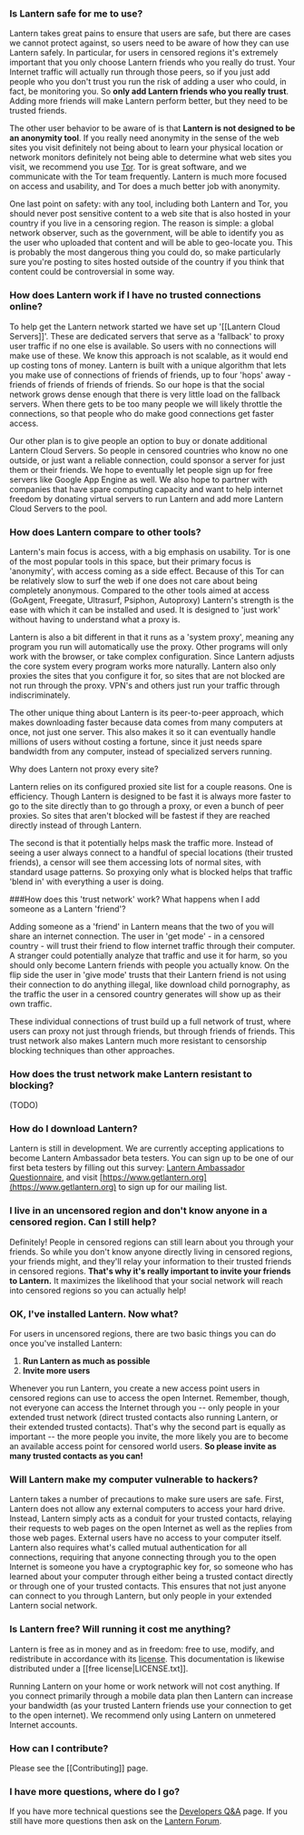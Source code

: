 ### <a name="safe"/> Is Lantern safe for me to use?

Lantern takes great pains to ensure that users are safe, but there are cases we cannot protect against, so users need to be aware of how they can use Lantern safely. In particular, for users in censored regions it's extremely important that you only choose Lantern friends who you really do trust. Your Internet traffic will actually run through those peers, so if you just add people who you don't trust you run the risk of adding a user who could, in fact, be monitoring you. So **only add Lantern friends who you really trust**. Adding more friends will make Lantern perform better, but they need to be trusted friends.

The other user behavior to be aware of is that **Lantern is not designed to be an anonymity tool**. If you really need anonymity in the sense of the web sites you visit definitely not being about to learn your physical location or network monitors definitely not being able to determine what web sites you visit, we recommend you use [Tor](https://www.torproject.org). Tor is great software, and we communicate with the Tor team frequently. Lantern is much more focused on access and usability, and Tor does a much better job with anonymity.

One last point on safety: with any tool, including both Lantern and Tor, you should never post sensitive content to a web site that is also hosted in your country if you live in a censoring region. The reason is simple: a global network observer, such as the government, will be able to identify you as the user who uploaded that content and will be able to geo-locate you. This is probably the most dangerous thing you could do, so make particularly sure you're posting to sites hosted outside of the country if you think that content could be controversial in some way.

### <a name="no-connections"/> How does Lantern work if I have no trusted connections online?

To help get the Lantern network started we have set up '[[Lantern Cloud Servers]]'. These are dedicated servers that serve as a 'fallback' to proxy user traffic if no one else is available. So users with no connections will make use of these. We know this approach is not scalable, as it would end up costing tons of money. Lantern is built with a unique algorithm that lets you make use of connections of friends of friends, up to four 'hops' away - friends of friends of friends of friends. So our hope is that the social network grows dense enough that there is very little load on the fallback servers. When there gets to be too many people we will likely throttle the connections, so that people who do make good connections get faster access.

Our other plan is to give people an option to buy or donate additional Lantern Cloud Servers. So people in censored countries who know no one outside, or just want a reliable connection, could sponsor a server for just them or their friends. We hope to eventually let people sign up for free servers like Google App Engine as well. We also hope to partner with companies that have spare computing capacity and want to help internet freedom by donating virtual servers to run Lantern and add more Lantern Cloud Servers to the pool.

### <a name="compare"/>How does Lantern compare to other tools?

Lantern's main focus is access, with a big emphasis on usability. Tor is one of the most popular tools in this space, but their primary focus is 'anonymity', with access coming as a side effect. Because of this Tor can be relatively slow to surf the web if one does not care about being completely anonymous. Compared to the other tools aimed at access (GoAgent, Freegate, Ultrasurf, Psiphon, Autoproxy) Lantern's strength is the ease with which it can be installed and used. It is designed to 'just work' without having to understand what a proxy is. 

Lantern is also a bit different in that it runs as a 'system proxy', meaning any program you run will automatically use the proxy. Other programs will only work with the browser, or take complex configuration. Since Lantern adjusts the core system every program works more naturally. Lantern also only proxies the sites that you configure it for, so sites that are not blocked are not run through the proxy. VPN's and others just run your traffic through indiscriminately. 

The other unique thing about Lantern is its peer-to-peer approach, which makes downloading faster because data comes from many computers at once, not just one server. This also makes it so it can eventually handle millions of users without costing a fortune, since it just needs spare bandwidth from any computer, instead of specialized servers running.

<a name="proxy-list"/> Why does Lantern not proxy every site? 

Lantern relies on its configured proxied site list for a couple reasons. One is efficiency. Though Lantern is designed to be fast it is always more faster to go to the site directly than to go through a proxy, or even a bunch of peer proxies. So sites that aren't blocked will be fastest if they are reached directly instead of through Lantern. 

The second is that it potentially helps mask the traffic more. Instead of seeing a user always connect to a handful of special locations (their trusted friends), a censor will see them accessing lots of normal sites, with standard usage patterns. So proxying only what is blocked helps that traffic 'blend in' with everything a user is doing.

###<a name="trust-network"/>How does this 'trust network' work? What happens when I add someone as a Lantern 'friend'?

Adding someone as a 'friend' in Lantern means that the two of you will share an internet connection. The user in 'get mode' - in a censored country - will trust their friend to flow internet traffic through their computer. A stranger could potentially analyze that traffic and use it for harm, so you should only become Lantern friends with people you actually know. On the flip side the user in 'give mode' trusts that their Lantern friend is not using their connection to do anything illegal, like download child pornography, as the traffic the user in a censored country generates will show up as their own traffic.

These individual connections of trust build up a full network of trust, where users can proxy not just through friends, but through friends of friends. This trust network also makes Lantern much more resistant to censorship blocking techniques than other approaches.

### <a name="resist-blocking"/>How does the trust network make Lantern resistant to blocking?

(TODO)


### <a name="howto"/> How do I download Lantern?
Lantern is still in development. We are currently accepting applications to become Lantern Ambassador beta testers. You can sign up to be one of our first beta testers by filling out this survey:  [Lantern Ambassador Questionnaire](https://docs.google.com/forms/d/11LiZoCMptcc_lj4b01It9n64gngaDPU53_ge3mhiaIM/viewform), and visit [https://www.getlantern.org](https://www.getlantern.org) to sign up for our mailing list.

### <a name="know"/> I live in an uncensored region and don't know anyone in a censored region. Can I still help?
Definitely! People in censored regions can still learn about you through your friends. So while you don't know anyone directly living in censored regions, your friends might, and they'll relay your information to their trusted friends in censored regions. **That's why it's really important to invite your friends to Lantern.** It maximizes the likelihood that your social network will reach into censored regions so you can actually help!


### <a name="whattodo"/> OK, I've installed Lantern. Now what?
For users in uncensored regions, there are two basic things you can do once you've installed Lantern:

1. **Run Lantern as much as possible**
1. **Invite more users**

Whenever you run Lantern, you create a new access point users in censored regions can use to access the open Internet. Remember, though, not everyone can access the Internet through you -- only people in your extended trust network (direct trusted contacts also running Lantern, or their extended trusted contacts). That's why the second part is equally as important -- the more people you invite, the more likely you are to become an available access point for censored world users. **So please invite as many trusted contacts as you can!**

### <a name="hackers"/> Will Lantern make my computer vulnerable to hackers?
Lantern takes a number of precautions to make sure users are safe. First, Lantern does not allow any external computers to access your hard drive. Instead, Lantern simply acts as a conduit for your trusted contacts, relaying their requests to web pages on the open Internet as well as the replies from those web pages. External users have no access to your computer itself. Lantern also requires what's called mutual authentication for all connections, requiring that anyone connecting through you to the open Internet is someone you have a cryptographic key for, so someone who has learned about your computer through either being a trusted contact directly or through one of your trusted contacts. This ensures that not just anyone can connect to you through Lantern, but only people in your extended Lantern social network.

### <a name="is-lantern-free"/> Is Lantern free? Will running it cost me anything?

Lantern is free as in money and as in freedom: free to use, modify, and
redistribute in accordance with its
[license](https://raw.github.com/getlantern/lantern/master/LICENSE). This
documentation is likewise distributed under a [[free license|LICENSE.txt]].

Running Lantern on your home or work network will not cost anything. If you connect primarily through a mobile data plan then Lantern can increase your bandwidth (as your trusted Lantern friends use your connection to get to the open internet). We recommend only using Lantern on unmetered Internet accounts.

### <a name="contributing"/> How can I contribute?

Please see the [[Contributing]] page.

### <a name="more"/> I have more questions, where do I go?

If you have more technical questions see the [Developers Q&A](https://github.com/getlantern/lantern/wiki/%5Bdevelopers%5D-Questions-and-Answers) page. If you still have more questions then ask on the [Lantern Forum](https://groups.google.com/forum/#!forum/lantern-users-en).